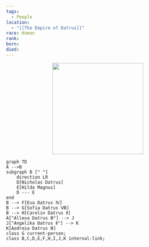 ```yaml
---
tags:
  - People
location:
  - "[[The Empire of Datrus]]"
race: Human
rank: 
born: 
died:
---
```

<p style="text-align:center;"><img src="https://foundry-vtt-kb.s3.us-east-2.amazonaws.com/Images/Tokens/NPCs/Nobles/Sofia+IIX.png" width="250" height="250"></p>

```mermaid
graph TD
A -->B
subgraph B [" "]
	direction LR
	D[Nicholas Datrus]
	E[Hilda Magnus]
	D --- E
end
B --> F[Eva Datrus Ⅳ]
B --> G[Sofia Datrus Ⅷ]
B --> H[Carolin Datrus Ⅱ]
A["Allexa Datrus Ⅲ"] --> J
J["Angelika Datrus Ⅱ"] --> K
K[Aodreia Datrus Ⅲ]
class G current-person;
class B,C,D,E,F,H,I,J,K internal-link;
```

<div class="hide-next"></div>